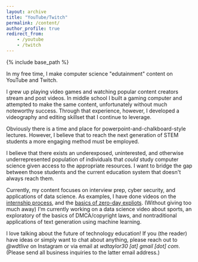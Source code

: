 ```yaml
---
layout: archive
title: "YouTube/Twitch"
permalink: /content/
author_profile: true
redirect_from:
    - /youtube
    - /twitch
---
```


{% include base_path %}

In my free time, I make computer science "edutainment" content on YouTube and Twitch.

I grew up playing video games and watching popular content creators stream and post videos. In middle school I built a gaming computer and attempted to make the same content, unfortunately without much noteworthy success. Through that experience, however, I developed a videography and editing skillset that I continue to leverage.

Obviously there is a time and place for powerpoint-and-chalkboard-style lectures. However, I believe that to reach the next generation of STEM students a more engaging method must be employed.

I believe that there exists an underexposed, uninterested, and otherwise underrepresented population of individuals that *could* study computer science given access to the appropriate resources. I want to bridge the gap between those students and the current education system that doesn't always reach them. 

Currently, my content focuses on interview prep, cyber security, and applications of data science. As examples, I have done videos on the [internship process](https://www.youtube.com/watch?v=HbKJBQr3x_k), and the [basics of zero-day expliots](https://www.youtube.com/watch?v=RFv4-4aT6ZU). (Without giving too much away) I'm currently working on a data science video about sports, an exploratory of the basics of DMCA/copyright laws, and nontraditional applications of text generation using machine learning.

I love talking about the future of technology education! If you (the reader) have ideas or simply want to chat about anything, please reach out to _@wdtlive_ on Instagram or via email at _wdtaylor30 [at] gmail [dot] com_. (Please send all business inquiries to the latter email address.)
